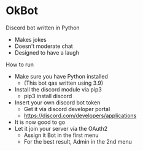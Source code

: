 # OkBot
Discord bot written in Python

- Makes jokes
- Doesn't moderate chat
- Designed to have a laugh

How to run
- Make sure you have Python installed 
  - (This bot qas written using 3.9)
- Install the discord module via pip3
  - pip3 install discord
- Insert your own discord bot token
  - Get it via discord developer portal
  - https://discord.com/developers/applications
- It is now good to go
- Let it join your server via the OAuth2
  - Assign it Bot in the first menu
  - For the best result, Admin in the 2nd menu

